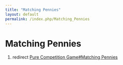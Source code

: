 ```yaml
---
title: "Matching Pennies"
layout: default
permalink: /index.php/Matching_Pennies
---
```


# Matching Pennies

1. redirect [Pure Competition Game#Matching Pennies](Pure_Competition_Game#Matching_Pennies)